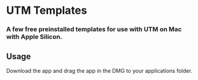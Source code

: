 # UTM Templates

### A few free preinstalled templates for use with UTM on Mac with Apple Silicon.

## Usage

Download the app and drag the app in the DMG to your applications folder.
